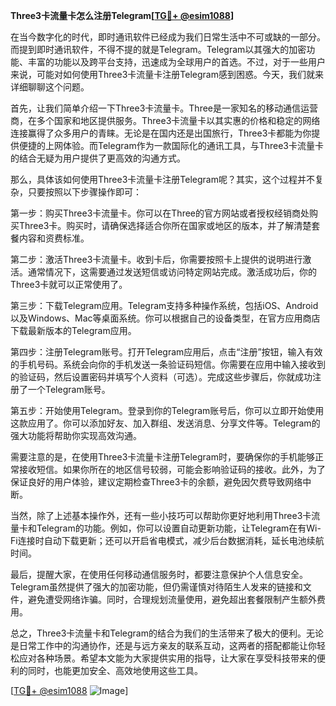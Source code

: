 **Three3卡流量卡怎么注册Telegram[[TG💪+ @esim1088](https://t.me/s/esim1088)]**

在当今数字化的时代，即时通讯软件已经成为我们日常生活中不可或缺的一部分。而提到即时通讯软件，不得不提的就是Telegram。Telegram以其强大的加密功能、丰富的功能以及跨平台支持，迅速成为全球用户的首选。不过，对于一些用户来说，可能对如何使用Three3卡流量卡注册Telegram感到困惑。今天，我们就来详细聊聊这个问题。

首先，让我们简单介绍一下Three3卡流量卡。Three是一家知名的移动通信运营商，在多个国家和地区提供服务。Three3卡流量卡以其实惠的价格和稳定的网络连接赢得了众多用户的青睐。无论是在国内还是出国旅行，Three3卡都能为你提供便捷的上网体验。而Telegram作为一款国际化的通讯工具，与Three3卡流量卡的结合无疑为用户提供了更高效的沟通方式。

那么，具体该如何使用Three3卡流量卡注册Telegram呢？其实，这个过程并不复杂，只要按照以下步骤操作即可：

第一步：购买Three3卡流量卡。你可以在Three的官方网站或者授权经销商处购买Three3卡。购买时，请确保选择适合你所在国家或地区的版本，并了解清楚套餐内容和资费标准。

第二步：激活Three3卡流量卡。收到卡后，你需要按照卡上提供的说明进行激活。通常情况下，这需要通过发送短信或访问特定网站完成。激活成功后，你的Three3卡就可以正常使用了。

第三步：下载Telegram应用。Telegram支持多种操作系统，包括iOS、Android以及Windows、Mac等桌面系统。你可以根据自己的设备类型，在官方应用商店下载最新版本的Telegram应用。

第四步：注册Telegram账号。打开Telegram应用后，点击“注册”按钮，输入有效的手机号码。系统会向你的手机发送一条验证码短信。你需要在应用中输入接收到的验证码，然后设置密码并填写个人资料（可选）。完成这些步骤后，你就成功注册了一个Telegram账号。

第五步：开始使用Telegram。登录到你的Telegram账号后，你可以立即开始使用这款应用了。你可以添加好友、加入群组、发送消息、分享文件等。Telegram的强大功能将帮助你实现高效沟通。

需要注意的是，在使用Three3卡流量卡注册Telegram时，要确保你的手机能够正常接收短信。如果你所在的地区信号较弱，可能会影响验证码的接收。此外，为了保证良好的用户体验，建议定期检查Three3卡的余额，避免因欠费导致网络中断。

当然，除了上述基本操作外，还有一些小技巧可以帮助你更好地利用Three3卡流量卡和Telegram的功能。例如，你可以设置自动更新功能，让Telegram在有Wi-Fi连接时自动下载更新；还可以开启省电模式，减少后台数据消耗，延长电池续航时间。

最后，提醒大家，在使用任何移动通信服务时，都要注意保护个人信息安全。Telegram虽然提供了强大的加密功能，但仍需谨慎对待陌生人发来的链接和文件，避免遭受网络诈骗。同时，合理规划流量使用，避免超出套餐限制产生额外费用。

总之，Three3卡流量卡和Telegram的结合为我们的生活带来了极大的便利。无论是日常工作中的沟通协作，还是与远方亲友的联系互动，这两者的搭配都能让你轻松应对各种场景。希望本文能为大家提供实用的指导，让大家在享受科技带来的便利的同时，也能更加安全、高效地使用这些工具。

[[TG💪+ @esim1088](https://t.me/s/esim1088) ![Image](https://i.postimg.cc/4NQfJmqS/Snipaste-2025-05-13-00-14-12.png)]